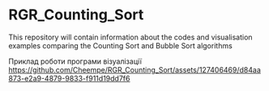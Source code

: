 # RGR_Counting_Sort
This repository will contain information about the codes and visualisation examples comparing the Counting Sort and Bubble Sort algorithms


Приклад роботи програми візуалізації
https://github.com/Cheempe/RGR_Counting_Sort/assets/127406469/d84aa873-e2a9-4879-9833-f911d19dd7f6

